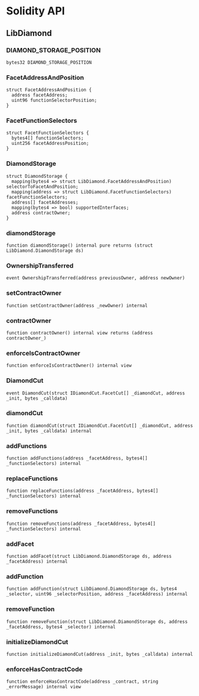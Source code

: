 # Solidity API

## LibDiamond

### DIAMOND_STORAGE_POSITION

```solidity
bytes32 DIAMOND_STORAGE_POSITION
```

### FacetAddressAndPosition

```solidity
struct FacetAddressAndPosition {
  address facetAddress;
  uint96 functionSelectorPosition;
}
```

### FacetFunctionSelectors

```solidity
struct FacetFunctionSelectors {
  bytes4[] functionSelectors;
  uint256 facetAddressPosition;
}
```

### DiamondStorage

```solidity
struct DiamondStorage {
  mapping(bytes4 => struct LibDiamond.FacetAddressAndPosition) selectorToFacetAndPosition;
  mapping(address => struct LibDiamond.FacetFunctionSelectors) facetFunctionSelectors;
  address[] facetAddresses;
  mapping(bytes4 => bool) supportedInterfaces;
  address contractOwner;
}
```

### diamondStorage

```solidity
function diamondStorage() internal pure returns (struct LibDiamond.DiamondStorage ds)
```

### OwnershipTransferred

```solidity
event OwnershipTransferred(address previousOwner, address newOwner)
```

### setContractOwner

```solidity
function setContractOwner(address _newOwner) internal
```

### contractOwner

```solidity
function contractOwner() internal view returns (address contractOwner_)
```

### enforceIsContractOwner

```solidity
function enforceIsContractOwner() internal view
```

### DiamondCut

```solidity
event DiamondCut(struct IDiamondCut.FacetCut[] _diamondCut, address _init, bytes _calldata)
```

### diamondCut

```solidity
function diamondCut(struct IDiamondCut.FacetCut[] _diamondCut, address _init, bytes _calldata) internal
```

### addFunctions

```solidity
function addFunctions(address _facetAddress, bytes4[] _functionSelectors) internal
```

### replaceFunctions

```solidity
function replaceFunctions(address _facetAddress, bytes4[] _functionSelectors) internal
```

### removeFunctions

```solidity
function removeFunctions(address _facetAddress, bytes4[] _functionSelectors) internal
```

### addFacet

```solidity
function addFacet(struct LibDiamond.DiamondStorage ds, address _facetAddress) internal
```

### addFunction

```solidity
function addFunction(struct LibDiamond.DiamondStorage ds, bytes4 _selector, uint96 _selectorPosition, address _facetAddress) internal
```

### removeFunction

```solidity
function removeFunction(struct LibDiamond.DiamondStorage ds, address _facetAddress, bytes4 _selector) internal
```

### initializeDiamondCut

```solidity
function initializeDiamondCut(address _init, bytes _calldata) internal
```

### enforceHasContractCode

```solidity
function enforceHasContractCode(address _contract, string _errorMessage) internal view
```

